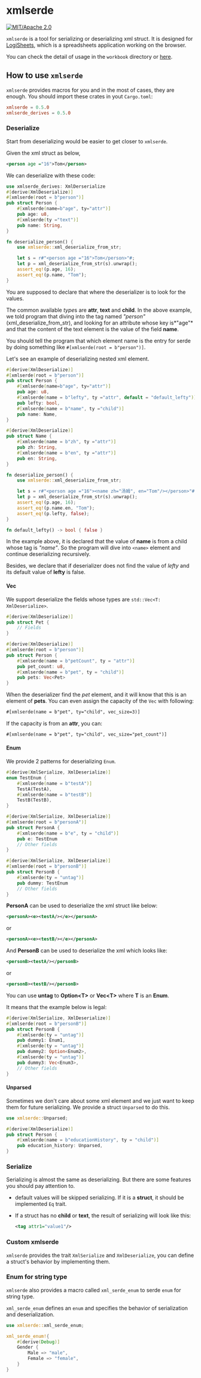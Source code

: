 # xmlserde

[![MIT/Apache 2.0](https://img.shields.io/badge/license-MIT/Mit-blue.svg)](./LICENSE)

`xmlserde` is a tool for serializing or deserializing xml struct.
It is designed for [LogiSheets](https://github.com/proclml/LogiSheets), which is a spreadsheets application working on the browser.

You can check the detail of usage in the `workbook` directory or [here](https://github.com/proclml/LogiSheets/tree/master/crates/workbook).

## How to use `xmlserde`

`xmlserde` provides macros for you and in the most of cases, they are enough. You should import these crates in yout `Cargo.toml`:

```toml
xmlserde = 0.5.0
xmlserde_derives = 0.5.0
```

### Deserialize

Start from deserializing would be easier to get closer to `xmlserde`.

Given the xml struct as below,

```xml
<person age ="16">Tom</person>
```

We can deserialize with these code:

```rs
use xmlserde_derives: XmlDerserialize
#[derive(XmlDeserialize)]
#[xmlserde(root = b"person")]
pub struct Person {
    #[xmlserde(name=b"age", ty="attr")]
    pub age: u8,
    #[xmlserde(ty ="text")]
    pub name: String,
}

fn deserialize_person() {
    use xmlserde::xml_deserialize_from_str;

    let s = r#"<person age ="16">Tom</person>"#;
    let p = xml_deserialize_from_str(s).unwrap();
    assert_eq!(p.age, 16);
    assert_eq!(p.name, "Tom");
}
```

You are supposed to declare that where the deserializer is to look for the values.

The common available *type*s are **attr**, **text** and **child**. In the above example, we told program that diving into the tag named *"person"* (xml_deserialize_from_str), and looking for an attribute
whose key is*"age"* and that the content of the text element is the value of the field **name**.

You should tell the program that which element name is the entry for serde by
doing something like `#[xmlserde(root = b"person")]`.

Let's see an example of deserializing nested xml element.

```rs
#[derive(XmlDeserialize)]
#[xmlserde(root = b"person")]
pub struct Person {
    #[xmlserde(name=b"age", ty="attr")]
    pub age: u8,
    #[xmlserde(name = b"lefty", ty ="attr", default = "default_lefty")]
    pub lefty: bool,
    #[xmlserde(name = b"name", ty ="child")]
    pub name: Name,
}

#[derive(XmlDeserialize)]
pub struct Name {
    #[xmlserde(name = b"zh", ty ="attr")]
    pub zh: String,
    #[xmlserde(name = b"en", ty ="attr")]
    pub en: String,
}

fn deserialize_person() {
    use xmlserde::xml_deserialize_from_str;

    let s = r#"<person age ="16"><name zh="汤姆", en="Tom"/></person>"#;
    let p = xml_deserialize_from_str(s).unwrap();
    assert_eq!(p.age, 16);
    assert_eq!(p.name.en, "Tom");
    assert_eq!(p.lefty, false);
}

fn default_lefty() -> bool { false }
```

In the example above, it is declared that the value of **name** is from a child whose tag is *"name"*.
So the program will dive into `<name>` element and continue deserializing recursively.

Besides, we declare that if deserializer does not find the value of *lefty*
and its default value of **lefty** is false.

#### Vec

We support deserialize the fields whose types are `std::Vec<T: XmlDeserialize>`.

```rs
#[derive(XmlDeserialize)]
pub struct Pet {
    // Fields
}

#[derive(XmlDeserialize)]
#[xmlserde(root = b"person")]
pub struct Person {
    #[xmlserde(name = b"petCount", ty = "attr")]
    pub pet_count: u8,
    #[xmlserde(name = b"pet", ty = "child")]
    pub pets: Vec<Pet>
}
```

When the deserializer find the *pet* element, and it will know that this is an element of **pets**. You can even assign the capacity of the `Vec` with following:

```xml
#[xmlserde(name = b"pet", ty="child", vec_size=3)]
```

If the capacity is from an **attr**, you can:

```xml
#[xmlserde(name = b"pet", ty="child", vec_size="pet_count")]
```

#### Enum

We provide 2 patterns for deserializing `Enum`.

```rs
#[derive(XmlSerialize, XmlDeserialize)]
enum TestEnum {
    #[xmlserde(name = b"testA")]
    TestA(TestA),
    #[xmlserde(name = b"testB")]
    TestB(TestB),
}

#[derive(XmlSerialize, XmlDeserialize)]
#[xmlserde(root = b"personA")]
pub struct PersonA {
    #[xmlserde(name = b"e", ty = "child")]
    pub e: TestEnum
    // Other fields
}

#[derive(XmlSerialize, XmlDeserialize)]
#[xmlserde(root = b"personB")]
pub struct PersonB {
    #[xmlserde(ty = "untag")]
    pub dummy: TestEnum
    // Other fields
}
```

**PersonA** can be used to deserialize the xml struct like below:

```xml
<personA><e><testA/></e></personA>
```

or

```xml
<personA><e><testB/></e></personA>
```

And **PersonB** can be used to deserialize the xml which looks like:

```xml
<personB><testA/></personB>
```

or

```xml
<personB><testB/></personB>
```

You can use **untag** to **Option\<T\>** or **Vec\<T\>** where **T** is an **Enum**.

It means that the example below is legal:

```rust
#[derive(XmlSerialize, XmlDeserialize)]
#[xmlserde(root = b"personB")]
pub struct PersonB {
    #[xmlserde(ty = "untag")]
    pub dummy1: Enum1,
    #[xmlserde(ty = "untag")]
    pub dummy2: Option<Enum2>,
    #[xmlserde(ty = "untag")]
    pub dummy3: Vec<Enum3>,
    // Other fields
}
```

#### Unparsed

Sometimes we don't care about some xml element and we just want to keep them for future serializing.
We provide a struct `Unparsed` to do this.

```rs
use xmlserde::Unparsed;

#[derive(XmlDeserialize)]
pub struct Person {
    #[xmlserde(name = b"educationHistory", ty = "child")]
    pub education_history: Unparsed,
}
```

### Serialize

Serializing is almost the same as deserializing.
But there are some features you should pay attention to.

- default values will be skipped serializing.
If it is a **struct**, it should be implemented `Eq` trait.
- If a struct has no **child** or **text**, the result of serializing will
  look like this:

  ```xml
  <tag attr1="value1"/>
  ```

### Custom xmlserde

`xmlserde` provides the trait `XmlSerialize` and `XmlDeserialize`, you
can define a struct's behavior by implementing them.

### Enum for string type

`xmlserde` also provides a macro called `xml_serde_enum` to serde `enum` for string type.

`xml_serde_enum` defines an `enum` and specifies the behavior of serialization and deserialization.

```rust
use xmlserde::xml_serde_enum;

xml_serde_enum!{
    #[derive(Debug)]
    Gender {
        Male => "male",
        Female => "female",
    }
}
```
